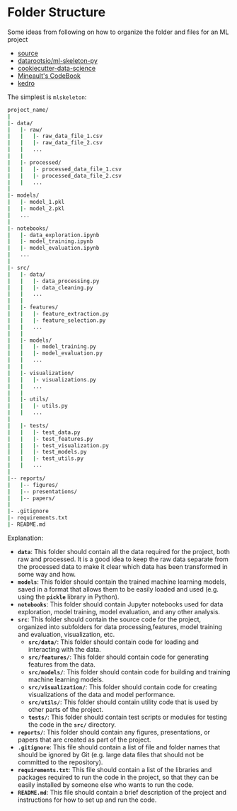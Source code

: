 # Folder Structure

Some ideas from following on how to organize the folder and files for an ML project

* [source](https://github.com/Sathiyakugan/mlskeleton)
* [datarootsio/ml-skeleton-py](https://github.com/datarootsio/ml-skeleton-py/)
* [cookiecutter-data-science](https://drivendata.github.io/cookiecutter-data-science/#example)
* [Mineault's CodeBook](https://goodresearch.dev/setup.html#create-a-project-skeleton)
* [kedro](https://docs.kedro.org/en/stable/index.html)



The simplest is `mlskeleton`:
```bash
project_name/
|
|- data/
|   |- raw/
|   |   |- raw_data_file_1.csv
|   |   |- raw_data_file_2.csv
|   |   ...
|   |
|   |- processed/
|   |   |- processed_data_file_1.csv
|   |   |- processed_data_file_2.csv
|   |   ...
|
|- models/
|   |- model_1.pkl
|   |- model_2.pkl
|   ...
|
|- notebooks/
|   |- data_exploration.ipynb
|   |- model_training.ipynb
|   |- model_evaluation.ipynb
|   ...
|
|- src/
|   |- data/
|   |   |- data_processing.py
|   |   |- data_cleaning.py
|   |   ...
|   |
|   |- features/
|   |   |- feature_extraction.py
|   |   |- feature_selection.py
|   |   ...
|   |
|   |- models/
|   |   |- model_training.py
|   |   |- model_evaluation.py
|   |   ...
|   |
|   |- visualization/
|   |   |- visualizations.py
|   |   ...
|   |
|   |- utils/
|   |   |- utils.py
|   |   ...
|
|   |- tests/
|   |   |- test_data.py
|   |   |- test_features.py
|   |   |- test_visualization.py
|   |   |- test_models.py
|   |   |- test_utils.py
|   |   ...
|
|-- reports/
|   |-- figures/
|   |-- presentations/
|   |-- papers/
|
|- .gitignore
|- requirements.txt
|- README.md
```
Explanation:

- **`data`**: This folder should contain all the data required for the project, both raw and processed. It is a good idea to keep the raw data separate from the processed data to make it clear which data has been transformed in some way and how.
- **`models`**: This folder should contain the trained machine learning models, saved in a format that allows them to be easily loaded and used (e.g. using the **`pickle`** library in Python).
- **`notebooks`**: This folder should contain Jupyter notebooks used for data exploration, model training, model evaluation, and any other analysis.
- **`src`**: This folder should contain the source code for the project, organized into subfolders for data processing,features, model training and evaluation, visualization, etc.
  - **`src/data/`**: This folder should contain code for loading and interacting with the data.
  - **`src/features/`**: This folder should contain code for generating features from the data.
  - **`src/models/`**: This folder should contain code for building and training machine learning models.
  - **`src/visualization/`**: This folder should contain code for creating visualizations of the data and model performance.
  - **`src/utils/`**: This folder should contain utility code that is used by other parts of the project.
  - **`tests/`**: This folder should contain test scripts or modules for testing the code in the **`src/`** directory.
- **`reports/`**: This folder should contain any figures, presentations, or papers that are created as part of the project.
- **`.gitignore`**: This file should contain a list of file and folder names that should be ignored by Git (e.g. large data files that should not be committed to the repository).
- **`requirements.txt`**: This file should contain a list of the libraries and packages required to run the code in the project, so that they can be easily installed by someone else who wants to run the code.
- **`README.md`**: This file should contain a brief description of the project and instructions for how to set up and run the code.

